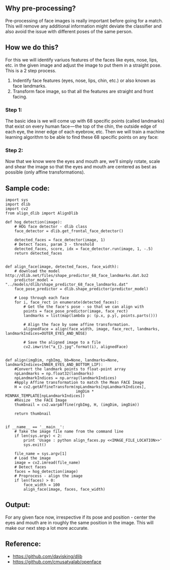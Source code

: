 ## Why pre-processing?
Pre-processing of face images is really important before going for a match.
This will remove any additional information might deviate the classifier and also avoid the issue with different poses of the same person.


## How we do this?
For this we will identify variuos features of the faces like eyes, nose, lips, etc. in the given image and adjust the image to put them in a straight pose. This is a 2 step process. 
1. Indentify face features (eyes, nose, lips, chin, etc.) or also known as face landmarks.
2. Transform face image, so that all the features are straight and front facing.


### Step 1: 
The basic idea is we will come up with 68 specific points (called landmarks) that exist on every human face — the top of the chin, the outside edge of each eye, the inner edge of each eyebrow, etc. Then we will train a machine learning algorithm to be able to find these 68 specific points on any face:

### Step 2: 
Now that we know were the eyes and mouth are, we’ll simply rotate, scale and shear the image so that the eyes and mouth are centered as best as possible (only affine transformations). 


## Sample code:

```
import sys
import dlib
import cv2
from align_dlib import AlignDlib

def hog_detection(image):
	# HOG face detector - dlib class
	face_detector = dlib.get_frontal_face_detector()

	detected_faces = face_detector(image, 1)
	# Detect faces, param 3 - threshold
	detected_faces, score, idx = face_detector.run(image, 1, -.5)
	return detected_faces


def align_face(image, detected_faces, face_width):
	# download the model http://dlib.net/files/shape_predictor_68_face_landmarks.dat.bz2
	predictor_model = "../models/dlib/shape_predictor_68_face_landmarks.dat"
	face_pose_predictor = dlib.shape_predictor(predictor_model)

	# Loop through each face
	for i, face_rect in enumerate(detected_faces):
		# Get the the face's pose - so that we can align with
		points = face_pose_predictor(image, face_rect)
		landmarks = list(map(lambda p: (p.x, p.y), points.parts()))

		# Align the face by some affine transformation.
		alignedFace = align(face_width, image, face_rect, landmarks, landmarkIndices=OUTER_EYES_AND_NOSE)

		# Save the aligned image to a file
		cv2.imwrite("a_{}.jpg".format(i), alignedFace)


def align(imgDim, rgbImg, bb=None, landmarks=None, landmarkIndices=INNER_EYES_AND_BOTTOM_LIP):
    #Convert the landmark points to float-point array
    npLandmarks = np.float32(landmarks)
    npLandmarkIndices = np.array(landmarkIndices)
    #Apply Affine transformation to match the Mean FACE Image
    H = cv2.getAffineTransform(npLandmarks[npLandmarkIndices],
                               imgDim * MINMAX_TEMPLATE[npLandmarkIndices])
    #Resize  the FACE Image
    thumbnail = cv2.warpAffine(rgbImg, H, (imgDim, imgDim))

    return thumbnail


if __name__ == '__main__':
	# Take the image file name from the command line
	if len(sys.argv) < 2:
		print 'Usage : python align_faces.py <<IMAGE_FILE_LOCATION>>'
		sys.exit()
		
	file_name = sys.argv[1]
	# Load the image
	image = cv2.imread(file_name)
	# Detect faces
	faces = hog_detection(image)
	# Proprocess - align the image
	if len(faces) > 0:
		face_width = 100
		align_face(image, faces, face_width)

```

## Output:
For any given face now, irrespective if its pose and position - center the eyes and mouth are in roughly the same position in the image. This will make our next step a lot more accurate.


## Reference:
- https://github.com/davisking/dlib
- https://github.com/cmusatyalab/openface
